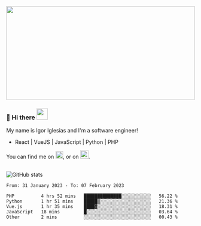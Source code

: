 <img src="https://c.tenor.com/KjVxfRrrncUAAAAd/matrix.gif" width="100%" height="250px">

### 🔭 Hi there <img src="https://raw.githubusercontent.com/MartinHeinz/MartinHeinz/master/wave.gif" width="30px">


My name is Igor Iglesias and I'm a software engineer!
<br>

<ul>
  <li> React | VueJS | JavaScript | Python | PHP </li>
</ul>
You can find me on <a href="https://twitter.com/IgorIglesias5"><img src="https://i.imgur.com/JLLlB5S.png" width="20px"></a>, or on <a href="https://www.linkedin.com/in/igor-iglesias-62478428/"><img src="https://i.imgur.com/PXyIkWx.png" width="22px"></a>.

<br>
<br>

![GitHub stats](https://github-readme-stats.vercel.app/api?username=igoiglesias&show_icons=true&count_private=true&theme=chartreuse-dark&hide_title=true)

<!--START_SECTION:waka-->

```text
From: 31 January 2023 - To: 07 February 2023

PHP          4 hrs 52 mins   ██████████████░░░░░░░░░░░   56.22 %
Python       1 hr 51 mins    █████▒░░░░░░░░░░░░░░░░░░░   21.36 %
Vue.js       1 hr 35 mins    ████▓░░░░░░░░░░░░░░░░░░░░   18.31 %
JavaScript   18 mins         █░░░░░░░░░░░░░░░░░░░░░░░░   03.64 %
Other        2 mins          ░░░░░░░░░░░░░░░░░░░░░░░░░   00.43 %
```

<!--END_SECTION:waka-->
